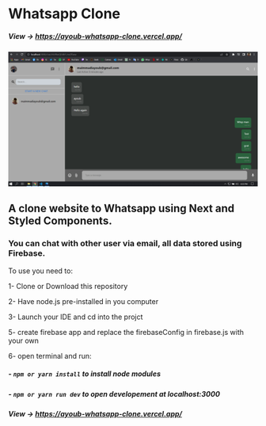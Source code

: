 # Whatsapp Clone

##### View -> https://ayoub-whatsapp-clone.vercel.app/

![](./public/homepage.PNG)

## A clone website to Whatsapp using Next and Styled Components.

### You can chat with other user via email, all data stored using Firebase.

To use you need to:

1- Clone or Download this repository

2- Have node.js pre-installed in you computer

3- Launch your IDE and cd into the projct

5- create firebase app and replace the firebaseConfig in firebase.js with your own

6- open terminal and run:

##### - `npm or yarn install` to install node modules

##### - `npm or yarn run dev` to open developement at localhost:3000

##### View -> https://ayoub-whatsapp-clone.vercel.app/
